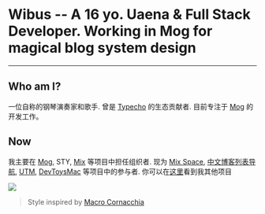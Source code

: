 # Wibus <desc>-- A 16 yo. Uaena & Full Stack Developer. Working in <span>Mog</span> for magical blog system design</desc>

<hr class="hr" />

## Who am I?

一位自称的钢琴演奏家和歌手. 曾是 [Typecho](https://typecho.org/) 的生态贡献者. 目前专注于 [Mog](https://github.com/mogland) 的开发工作。

## Now

我主要在 [Mog](https://github.com/mogland), STY, [Mix](https://github.com/wibus-wee/Mix) 等项目中担任组织者. 现为 [Mix Space](https://github.com/mx-space), [中文博客列表导航](https://github.com/zh-blogs), [UTM](https://github.com/utmapp/UTM), [DevToysMac](https://github.com/ObuchiYuki/DevToysMac) 等项目中的参与者. 你可以在[这里](/projects)看到我其他项目

![](https://ghchart.rshah.org/wibus-wee)

> Style inspired by [Macro Cornacchia](https://www.marco.fyi)